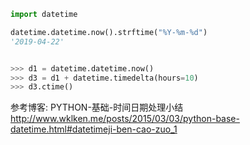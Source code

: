 ``` python
import datetime

datetime.datetime.now().strftime("%Y-%m-%d")
'2019-04-22'


>>> d1 = datetime.datetime.now()
>>> d3 = d1 + datetime.timedelta(hours=10)
>>> d3.ctime()
```





参考博客:
PYTHON-基础-时间日期处理小结
<http://www.wklken.me/posts/2015/03/03/python-base-datetime.html#datetimeji-ben-cao-zuo_1>